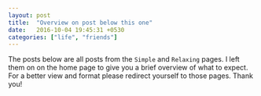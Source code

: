 ```yaml
---
layout: post
title:  "Overview on post below this one"
date:   2016-10-04 19:45:31 +0530
categories: ["life", "friends"]
---
```


The posts below are all posts from the `Simple` and `Relaxing` pages. I left them on on the home page to give you a brief overview of what to expect. For a better view and format please redirect yourself to those pages. Thank you! 